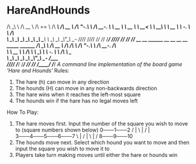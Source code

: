 # HareAndHounds

/\ \_\ \ /\  __ \ /\  == \ /\  ___\     /\  __ \ /\ "-.\ \ /\  __-.
\ \  __ \\ \  __ \\ \  __< \ \  __\     \ \  __ \\ \ \-.  \\ \ \/\ \
 \ \_\ \_\\ \_\ \_\\ \_\ \_\\ \_____\    \ \_\ \_\\ \_\\"\_\\ \____-
  \/_/\/_/ \/_/\/_/ \/_/ /_/ \/_____/     \/_/\/_/ \/_/ \/_/ \/____/
          __  __   ______   __  __   __   __   _____    ______
         /\ \_\ \ /\  __ \ /\ \/\ \ /\ "-.\ \ /\  __-. /\  ___\
         \ \  __ \\ \ \/\ \\ \ \_\ \\ \ \-.  \\ \ \/\ \\ \___  \
          \ \_\ \_\\ \_____\\ \_____\\ \_\\"\_\\ \____- \/\_____\
           \/_/\/_/ \/_____/ \/_____/ \/_/ \/_/ \/____/  \/_____/
*A command line implementation of the board game 'Hare and Hounds'*
 Rules:
  1. The hare (h) can move in any direction
  2. The hounds (H) can move in any non-backwards direction
  3. The hare wins when it reaches the left-most square
  4. The hounds win if the hare has no legal moves left

 How To Play:
  1. The hare moves first. Input the number of the square
     you wish to move to (square numbers shown below)
                    0───1───2
                  / | \ | / | \
                3───4───5───6───7
                  \ | / | \ | /
                    8───9───10
  2. The hounds move next. Select which hound you want to
     move and then input the square you wish to move it to
  3. Players take turn making moves until either the hare or hounds win

